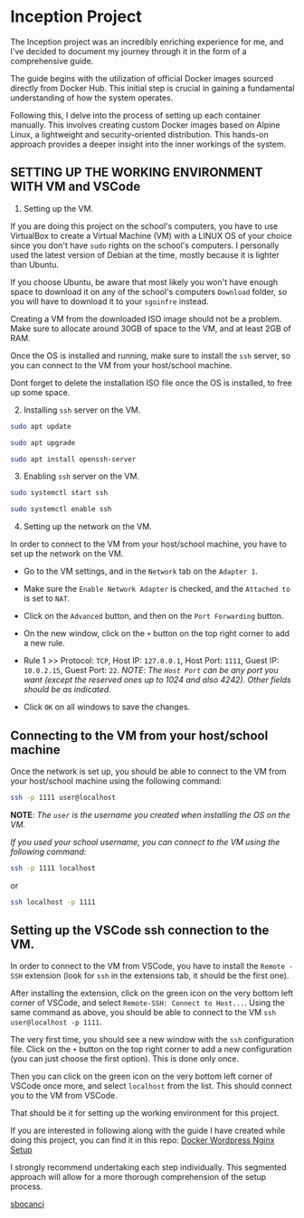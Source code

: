 # Inception Project

The Inception project was an incredibly enriching experience for me, and I've decided to document my journey through it in the form of a comprehensive guide.  

The guide begins with the utilization of official Docker images sourced directly from Docker Hub. This initial step is crucial in gaining a fundamental understanding of how the system operates.  

Following this, I delve into the process of setting up each container manually. This involves creating custom Docker images based on Alpine Linux, a lightweight and security-oriented distribution. This hands-on approach provides a deeper insight into the inner workings of the system.  

## SETTING UP THE WORKING ENVIRONMENT WITH VM and VSCode

1. Setting up the VM.

If you are doing this project on the school's computers, you have to use VirtualBox to create a Virtual Machine (VM) with a LINUX OS of your choice since you don't have `sudo` rights on the school's computers. I personally used the latest version of Debian at the time, mostly because it is lighter than Ubuntu.  

If you choose Ubuntu, be aware that most likely you won't have enough space to download it on any of the school's computers `Download` folder, so you will have to download it to your `sgoinfre` instead.  

Creating a VM from the downloaded ISO image should not be a problem. Make sure to allocate around 30GB of space to the VM, and at least 2GB of RAM.  

Once the OS is installed and running, make sure to install the `ssh` server, so you can connect to the VM from your host/school machine.  

Dont forget to delete the installation ISO file once the OS is installed, to free up some space.  

2. Installing `ssh` server on the VM.

```bash
sudo apt update

sudo apt upgrade

sudo apt install openssh-server
```

3. Enabling `ssh` server on the VM.

```bash
sudo systemctl start ssh

sudo systemctl enable ssh
```

4. Setting up the network on the VM.

In order to connect to the VM from your host/school machine, you have to set up the network on the VM.  

- Go to the VM settings, and in the `Network` tab on the `Adapter 1`.  

- Make sure the `Enable Network Adapter` is checked, and the `Attached to` is set to `NAT`.  

- Click on the `Advanced` button, and then on the `Port Forwarding` button.  

- On the new window, click on the `+` button on the top right corner to add a new rule.  

- Rule 1 >> Protocol: `TCP`, Host IP: `127.0.0.1`, Host Port: `1111`, Guest IP: `10.0.2.15`, Guest Port: `22`.
*NOTE*: *The `Host Port` can be any port you want (except the reserved ones up to 1024 and also 4242). Other fields should be as indicated.*

- Click `OK` on all windows to save the changes.  

## Connecting to the VM from your host/school machine

Once the network is set up, you should be able to connect to the VM from your host/school machine using the following command:

```bash
ssh -p 1111 user@localhost
```

**NOTE**: *The `user` is the username you created when installing the OS on the VM.*  

*If you used your school username, you can connect to the VM using the following command:*  

```bash
ssh -p 1111 localhost
```
or 
```bash
ssh localhost -p 1111
```

## Setting up the VSCode ssh connection to the VM.

In order to connect to the VM from VSCode, you have to install the `Remote - SSH` extension (look for `ssh` in the extensions tab, it should be the first one).  

After installing the extension, click on the green icon on the very bottom left corner of VSCode, and select `Remote-SSH: Connect to Host...`. Using the same command as above, you should be able to connect to the VM `ssh user@localhost -p 1111`.  

The very first time, you should see a new window with the `ssh` configuration file. Click on the `+` button on the top right corner to add a new configuration (you can just choose the first option). This is done only once.  

Then you can click on the green icon on the very bottom left corner of VSCode once more, and select `localhost` from the list. This should connect you to the VM from VSCode.  

That should be it for setting up the working environment for this project.  

If you are interested in following along with the guide I have created while doing this project, you can find it in this repo: [Docker Wordpress Nginx Setup](https://github.com/svvoii/Docker_WordPress_Nginx)

I strongly recommend undertaking each step individually. This segmented approach will allow for a more thorough comprehension of the setup process.

[sbocanci](https://github.com/svvoii)  
